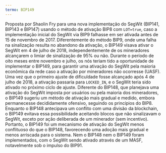 ```yaml
---
termo: BIP149
---
```


Proposta por Shaolin Fry para uma nova implementação do SegWit (BIP141, BIP143 e BIP147) usando o método de ativação BIP8 com `LOT=true`, caso a implementação inicial do SegWit via BIP9 falhasse em ser ativada antes de 15 de novembro de 2017. Diferentemente do método BIP9, onde uma falha na sinalização resulta no abandono da ativação, o BIP149 visava ativar o SegWit em 4 de julho de 2018, independentemente de os mineradores alcançarem o limiar de sinalização de 95% ou não. Durante o período de oito meses entre novembro e julho, os nós teriam tido a oportunidade de implementar o BIP149, para garantir uma ativação do SegWit pela maioria econômica da rede caso a ativação por mineradores não ocorresse (UASF). Uma vez que o primeiro ajuste de dificuldade fosse alcançado após 4 de julho de 2018, a ativação passaria para `LOCKED_IN`, e o SegWit teria sido ativado no próximo ciclo de ajuste. Diferente do BIP148, que planejava uma ativação do SegWit imposta por usuários ou pela maioria dos mineradores, o BIP149 sugeriu um método de ativação mais gradual e medido, embora permanecesse decididamente ofensivo, seguindo os princípios do BIP8. Enquanto o BIP148 antecipava um conflito com uma divisão da blockchain, o BIP149 evitava essa possibilidade aceitando blocos que não sinalizavam o SegWit, exceto por ação deliberada de um minerador (sem incentivo). Portanto, o BIP149 foi um mecanismo de ativação do SegWit menos conflituoso do que o BIP148, favorecendo uma adoção mais gradual e menos arriscada para o sistema. Nem o BIP148 nem o BIP149 foram implementados, com o SegWit sendo ativado através de um MASF, notavelmente sob o impulso do BIP91.